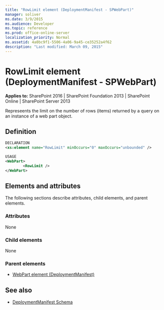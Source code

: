```yaml
---
title: "RowLimit element (DeploymentManifest - SPWebPart)"
manager: soliver
ms.date: 3/9/2015
ms.audience: Developer
ms.topic: reference
ms.prod: office-online-server
localization_priority: Normal
ms.assetid: 4a0bc9f1-5506-4a06-9a45-ce35252a4f62
description: "Last modified: March 09, 2015"
---
```


# RowLimit element (DeploymentManifest - SPWebPart)

**Applies to:** SharePoint 2016 | SharePoint Foundation 2013 | SharePoint Online | SharePoint Server 2013 
  
Represeents the limit on the number of rows (items) returned by a query on an instance of a web part object.

## Definition

```XML
DECLARATION
<xs:element name="RowLimit" minOccurs="0" maxOccurs="unbounded" />

USAGE
<WebPart>
        <RowLimit />
</WebPart>

```

## Elements and attributes

The following sections describe attributes, child elements, and parent elements.

### Attributes

None
   
### Child elements

None
   
### Parent elements

- [WebPart element (DeploymentManifest)](webpart-element-deploymentmanifest.md)
   
## See also

- [DeploymentManifest Schema](deploymentmanifest-schema.md)

